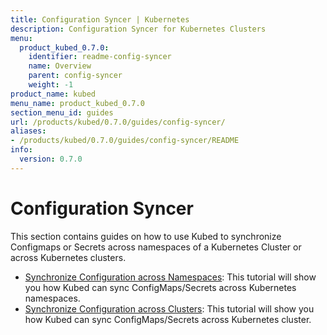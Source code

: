 ```yaml
---
title: Configuration Syncer | Kubernetes
description: Configuration Syncer for Kubernetes Clusters
menu:
  product_kubed_0.7.0:
    identifier: readme-config-syncer
    name: Overview
    parent: config-syncer
    weight: -1
product_name: kubed
menu_name: product_kubed_0.7.0
section_menu_id: guides
url: /products/kubed/0.7.0/guides/config-syncer/
aliases:
- /products/kubed/0.7.0/guides/config-syncer/README
info:
  version: 0.7.0
---
```


# Configuration Syncer

This section contains guides on how to use Kubed to synchronize Configmaps or Secrets across namespaces of a Kubernetes Cluster or across Kubernetes clusters.

- [Synchronize Configuration across Namespaces](/products/kubed/0.7.0/guides/config-syncer/intra-cluster): This tutorial will show you how Kubed can sync ConfigMaps/Secrets across Kubernetes namespaces.
- [Synchronize Configuration across Clusters](/products/kubed/0.7.0/guides/config-syncer/inter-cluster): This tutorial will show you how Kubed can sync ConfigMaps/Secrets across Kubernetes cluster.
